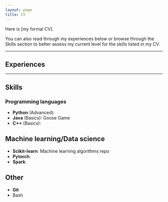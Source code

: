 ```yaml
---
layout: page
title: CV
---
```

Here is [my formal CV].

You can also read through my experiences below or browse through the Skills section to better assess my current level for the skills listed in my CV.

---

## Experiences


------
## Skills
### Programming languages
- **Python** (Advanced):
- **Java** (Basics): Goose Game
- **C++** (Basics):

## Machine learning/Data science
- **Scikit-learn**: Machine learning algorithms repo
- **Pytorch**:
- **Spark**:


## Other
- **Git**
- Bash
